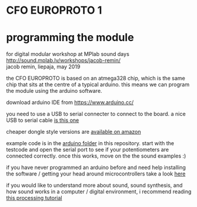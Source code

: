 # CFO EUROPROTO 1
# programming the module
for digital modular workshop at MPlab sound days  
http://sound.mplab.lv/workshops/jacob-remin/  
jacob remin, liepaja, may 2019  

the CFO EUROPROTO is based on an atmega328 chip, which is the same chip that sits at the centre of a typical arduino. this means we can program the module using the arduino software.

download arduino IDE from https://www.arduino.cc/

you need to use a USB to serial connecter to connect to the board. a nice USB to serial cable [is this one](https://eu.mouser.com/ProductDetail/FTDI/TTL-234X-5V?qs=sGAEpiMZZMve4%2FbfQkoj%252BHKRsWEfBN5HUqn9pYz616g%3D)

cheaper dongle style versions are [available on amazon](https://www.amazon.de/Adapter-FT232RL-Arduino-Christians-Technikshop/dp/B0178HVEH0/ref=pd_sbs_147_3/257-0929842-9837212?_encoding=UTF8&pd_rd_i=B0178HVEH0&pd_rd_r=15a07e5a-6d58-11e9-bd12-7dbd624bdfef&pd_rd_w=kramz&pd_rd_wg=jAAss&pf_rd_p=74d946ea-18de-4443-bed6-d8837f922070&pf_rd_r=FF938E6AVQXE9MZTNBNK&psc=1&refRID=FF938E6AVQXE9MZTNBNK)

example code is in the [arduino folder](../arduino) in this repository. start with the testcode and open the serial port to see if your potentiometers are connected correctly. once this works, move on the the sound examples :)

if you have never programmed an arduino before and need help installing the software / getting your head around microcontrollers take a look [here](https://www.arduino.cc/en/Guide/HomePage)

if you would like to understand more about sound, sound synthesis, and how sound works in a computer / digital environment, i recommend reading [this processing tutorial](https://processing.org/tutorials/sound/)